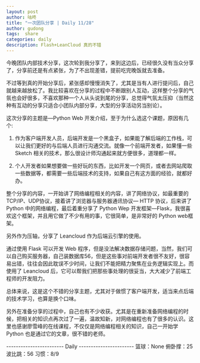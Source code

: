 ```yaml
---
layout: post
author: 咕咚
title: "一次团队分享 | Daily 11/28"
author: gudong
tags:  share
categories: daily
description: Flash+LeanCloud 真的不错
---
```

今晚团队内部技术分享，这次轮到我分享了，来到这边后，已经很久没有当众分享了，分享前还是有点紧张，为了不出现差错，提前吃完晚饭就去准备。

不过等到真的开始分享后，紧张感却慢慢消失了，尤其是当有人进行提问后，自己就越来越放松了。我比较喜欢在分享的过程中不断跟别人互动，这样整个分享的气氛也会好很多，不喜欢那种一个人从头说到尾的分享，总觉得气氛太压抑（当然这种有互动的分享只适合小团队内部分享，大型的分享活动另当别论）。

这次分享的主题是—Python Web 开发介绍，至于为什么选这个课题，原因有几个:

1. 作为客户端开发人员，后端开发是一个黑盒子，如果能了解后端的工作栈，可以让我们更好的与后端人员进行沟通交流。就像一个前端开发者，如果懂一些 Sketch 相关的技术，那么很设计师沟通起来就方便很多，道理都一样。

2. 个人开发者如果想要做一些好玩的东西，比如开发一个网页，或者去网站爬取一些数据等，都需要一些后端技术的支持，如果自己有这方面的经验，就都好办。

整个分享的内容，一开始讲了网络编程相关的内容，讲了网络协议，如最重要的 TCP/IP、UDP协议，接着讲了浏览器与服务器通讯协议— HTTP 协议，后来讲了 Python 中的网络编程，最后着重分享了 Python Wep 开发框架—Flask，我很喜欢这个框架，并且用它做了不少有用的事，它很简单，是非常好的 Python web框架。

另外作为压轴，分享了 Leancloud 作为后端云引擎的使用。

通过使用 Flask 可以开发 Web 程序，但是没法解决数据存储问题，当然，我们可以自己购买服务器，自己装数据库56，但是这些事对前端开发者很不友好，很容易出错，往往会因此耽误不少时间，让我们不能把精力聚焦在业务逻辑实现上。而使用了 Leancloud 后，它可以帮我们把那些事处理的很妥当，大大减少了前端工程师的开发阻力。

总体来说，这是这个不错的分享主题，尤其对于做惯了客户端开发，适当来点后端的技术学习，也算是换个口味。

另外在准备分享的过程中，自己也有不少收获。尤其是在重新准备网络编程的时候，把相关的知识点再次过了一遍，温故知新，对网络编程也有了很多的认识。这里也感谢廖雪峰的在线课程，不仅仅是网络编程相关的知识，自己一开始学 Python 也是通过它的文章，很不错的老师。


------------------------ Daily ----------------------- 
篮球：None
俯卧撑：25
波比跳：56
习惯：8/9